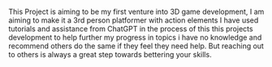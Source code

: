 This Project is aiming to be my first venture into 3D game development, I am aiming to make it a 3rd person platformer with action elements
I have used tutorials and assistance from ChatGPT in the process of this this projects development to help further my progress in topics i have no knowledge and recommend others do the same if they feel they need help. But reaching out to others is always a great step towards bettering your skills.

